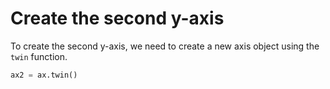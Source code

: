 # Create the second y-axis

To create the second y-axis, we need to create a new axis object using the `twin` function.

```python
ax2 = ax.twin()
```
